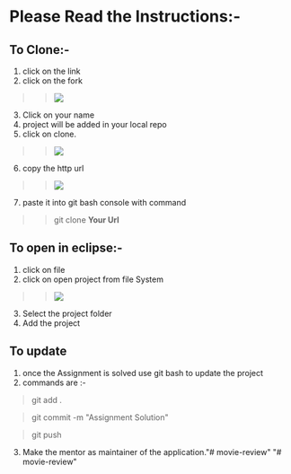 # Please Read the Instructions:-
## To Clone:-
1. click on the link
2. click on the fork

>>![](images/img.png)

3. Click on your name
4. project will be added in your local repo
5. click on clone.

>> ![](images/img2.PNG)

6. copy the http url

>> ![](images/img3.PNG)

7. paste it into git bash console with command

>> git clone **Your Url**

## To open in eclipse:-
1. click on file
2. click on open project from file System

>> ![](images/img4.png)

3. Select the project folder
4. Add the project

## To update
1. once the Assignment is solved use git bash to update the project
2. commands are :-

> git add .

> git commit -m "Assignment Solution"

> git push 

3. Make the mentor as maintainer of the application."# movie-review" 
"# movie-review" 
